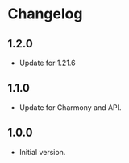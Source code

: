# Changelog

## 1.2.0

- Update for 1.21.6

## 1.1.0

- Update for Charmony and API.

## 1.0.0

- Initial version.
